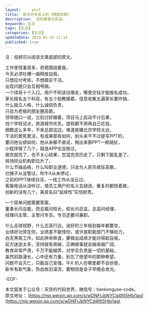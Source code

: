 ```yaml
---   
layout:     post  
title:  新东方年会上的《释放自我》
description:  说的都是大实话。  
keywords: 生活  
tags: [生活]    
categories: [生活]  
updateData: 2019-01-25 21:14 
published: true   
---  
```


注：视频可以阅读文章底部的原文。  


工作里怪事真多，奇葩围绕着我，  
今天必须吐槽一曲释放自我，  
只想应付考核，不想踏实干活，  
出现问题只会互相甩锅，  
一个续班十个入口，用户不知该往哪走，哪里交钱才能报名成功，  
家长报名五个科目，有五个助教跟着，信息收集五遍家长要炸锅，  
什么独立人格，什么诚信负责，  
只会为老板的朋友圈高歌，  
领导随口一说，立刻讨好跟着，项目马上启动不计后果，  
找个学校试点，旅游城市优先，度假都不用再自己花钱，  
细数这么多年，不来总部这边，难道是嫌北京学校太远，  
干活的累死累活，有成果那有如何，到头来干不过是写PPT的，  
要问他业绩如何，他从来都不直说，掏出来那PPT一顿胡扯，  
小程序做了几个，就连APP也没放过，  
做完就完了，也不关心结果，您混完资历走了，只剩下脏乱差了。  
转场同业机构职位升了，  
什么节操品格，什么叫职业道德，只会为人民币疯狂高歌，  
烂摊子从没管过，吹牛X从未停过，  
之前的PPT继续白活，一线工作从没云过，  
客服电话从没听过，借员工用户的名义去胡说，重复的都抢着做，  
创新的没有几个，美其名曰“延续性”实怕担责。  


一个简单问题需要答案，  
董事长问总裁，而总裁问校长，校长问总监，总监问经理，  
经理问主管，主管问专员，专员还要问兼职。  


什么全球视野，什么志高行远，说好的三年规划每年都要变，  
业绩好功劳在你，业绩差不能怪你，或许是职能部门不够给力，  
白天黑夜工作，如此拼命奔波，要做出成绩才能对得起自我，  
前方迷途太多，坚持就有突破，正确做事就会越来越广阔，  
教育非常严肃，千万不能糊弄，对学员负责是一切的基础，  
虽然前路漫长，心中还有力量，别忘了绝望中的那种希望，  
问题不会灭亡，只能自己变强，牛X 的人在哪里都不会彷徨，  
新年有新气象，热血依旧滚烫，要相信是金子早晚会发光。  





-EOF-  


本文首发于公众号：天空的代码世界，微信号：tiankonguse-code。  
原文地址： [https://mp.weixin.qq.com/s/wDNFrJbNYCd4fIt5Hbj1ag](https://mp.weixin.qq.com/s/wDNFrJbNYCd4fIt5Hbj1ag)
  
